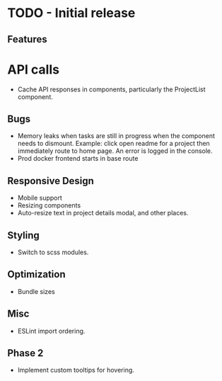 # TODO - Initial release

## Features

# API calls

- Cache API responses in components, particularly the ProjectList component.

## Bugs

- Memory leaks when tasks are still in progress when the component needs to dismount. Example: click open readme for a project then immediately route to home page. An error is logged in the console.
- Prod docker frontend starts in base route

## Responsive Design

- Mobile support
- Resizing components
- Auto-resize text in project details modal, and other places.

## Styling

- Switch to scss modules.

## Optimization

- Bundle sizes

## Misc

- ESLint import ordering.

## Phase 2

- Implement custom tooltips for hovering.
